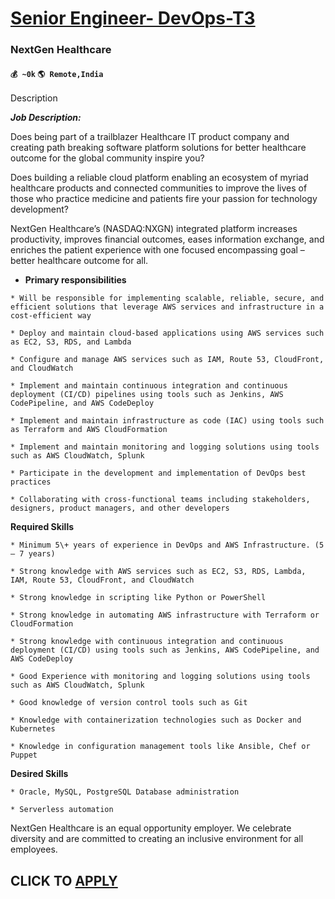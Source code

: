# [Senior Engineer- DevOps-T3](https://www.remotewlb.com/apply/senior-engineer-devops-t3)  
### NextGen Healthcare  
#### `💰 ~0k` `🌎 Remote,India`  

Description

_**Job Description:**_

Does being part of a trailblazer Healthcare IT product company and creating path breaking software platform solutions for better healthcare outcome for the global community inspire you?  
  
Does building a reliable cloud platform enabling an ecosystem of myriad healthcare products and connected communities to improve the lives of those who practice medicine and patients fire your passion for technology development?  
  
NextGen Healthcare’s (NASDAQ:NXGN) integrated platform increases productivity, improves financial outcomes, eases information exchange, and enriches the patient experience with one focused encompassing goal – better healthcare outcome for all.

  *  **Primary responsibilities**

    * Will be responsible for implementing scalable, reliable, secure, and efficient solutions that leverage AWS services and infrastructure in a cost-efficient way

    * Deploy and maintain cloud-based applications using AWS services such as EC2, S3, RDS, and Lambda

    * Configure and manage AWS services such as IAM, Route 53, CloudFront, and CloudWatch

    * Implement and maintain continuous integration and continuous deployment (CI/CD) pipelines using tools such as Jenkins, AWS CodePipeline, and AWS CodeDeploy

    * Implement and maintain infrastructure as code (IAC) using tools such as Terraform and AWS CloudFormation

    * Implement and maintain monitoring and logging solutions using tools such as AWS CloudWatch, Splunk

    * Participate in the development and implementation of DevOps best practices

    * Collaborating with cross-functional teams including stakeholders, designers, product managers, and other developers

**Required Skills**

    * Minimum 5\+ years of experience in DevOps and AWS Infrastructure. (5 – 7 years) 

    * Strong knowledge with AWS services such as EC2, S3, RDS, Lambda, IAM, Route 53, CloudFront, and CloudWatch

    * Strong knowledge in scripting like Python or PowerShell

    * Strong knowledge in automating AWS infrastructure with Terraform or CloudFormation

    * Strong knowledge with continuous integration and continuous deployment (CI/CD) using tools such as Jenkins, AWS CodePipeline, and AWS CodeDeploy

    * Good Experience with monitoring and logging solutions using tools such as AWS CloudWatch, Splunk

    * Good knowledge of version control tools such as Git

    * Knowledge with containerization technologies such as Docker and Kubernetes

    * Knowledge in configuration management tools like Ansible, Chef or Puppet

**Desired Skills**

    * Oracle, MySQL, PostgreSQL Database administration

    * Serverless automation

NextGen Healthcare is an equal opportunity employer. We celebrate diversity and are committed to creating an inclusive environment for all employees.

  
## CLICK TO [APPLY](https://www.remotewlb.com/apply/senior-engineer-devops-t3)


